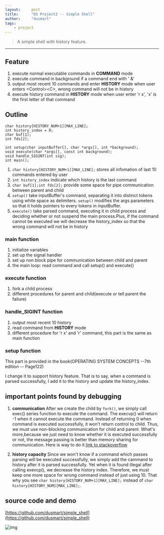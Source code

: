 ```yaml
---
layout:     post
title:      "OS Project2 -- Simple Shell"
author:     "dusmart"
tags:
    - project
---
```


> A simple shell with history feature.

<!--more-->

---

## Feature

1. execute normal executable commands in **COMMAND** mode
2. execute command in background if a command end with ' &'
3. output most recent 10 commands and enter **HISTORY** mode when user enters \<Control\>\<C\>, wrong command will not be in history
4. execute history command in **HISTORY** mode when user enter 'r x', 'x' is the first letter of that command

## Outline

```
char history[HISTORY_NUM+1][MAX_LINE];
int history_index = 0;
char buf[1];
int fds[2];

int setup(char inputBuffer[], char *args[], int *background);
void execute(char *args[], const int background);
void handle_SIGINT(int sig);
int main();
```

1. ```char history[HISTORY_NUM+1][MAX_LINE];``` stores all infomation of last 10 commands entered by user
2. ```int history_index``` indicate which history is the last command
3. ```char buf[1];int fds[2];``` provide some space for pipe communication between parent and child 
4. ```setup()``` take inputBuffer's command, separating it into distinct tokens using white space as delimiters. ```setup()``` modifies the args parameters so that it holds pointers to every tokens in inputBuffer. 
5. ```execute()``` take parsed command, executing it in child process and deciding whether or not suspend the main process.Plus, if the command cannot be executed we will decrease the history_index so that the wrong command will not be in history

### main function

1. initialize variables
2. set up the signal handler
3. set up non block pipe for communication between child and parent
4. the main loop: read command and call setup() and execute()

### execute function

1. fork a child process
2. different procedures for parent and child(execute or tell parent the failure)

### handle_SIGINT function

1. output most recent 10 history
2. read command from **HISTORY** mode
3. different procedure for 'r x' and 'r' command, this part is the same as main function

### setup function

This part is provided in the book(OPERATING SYSTEM CONCEPTS --7th edition -- Page122)

I change it to support history feature. That is to say, when a command is parsed successfully, I add it to the history and update the history_index.

## important points found by debugging

1. **communication** After we create the child by ```fork()```, we simply call exec() series function to execute the command. The execvp() will return -1 when it cannot execute the command. Instead of returning 0 when command is executed successfully, it won't return control to child. Thus, we must use non-blocking communication for child and parent. What's more,because we just need to know whether it is executed successfully or not, the message passing is better than memory sharing for communication. Here is way to do it.[link to stackoverflow](http://stackoverflow.com/questions/36673972/non-blocking-read-on-pipe)

2. **history capacity** Since we won't know if a command which passes parsing will be executed successfully, we simply add the cammand to history after it is parsed successfully. Yet when it is found illegal after calling exevcp(), we decrease the history index. Therefore, we must keep one more space for wrong command instead of just using 10. That why you see ```char history[HISTORY_NUM+1][MAX_LINE];``` instead of ```char history[HISTORY_NUM][MAX_LINE];```.


## source code and demo

[https://github.com/dusmart/simple_shell](https://github.com/dusmart/simple_shell)

![img](https://dusmart.github.io/assets/img/2017-03-11-1.png)